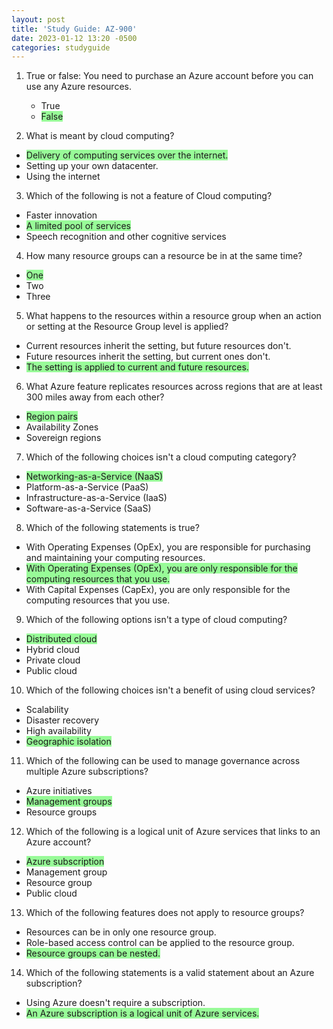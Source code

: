 ```yaml
---
layout: post
title: 'Study Guide: AZ-900'
date: 2023-01-12 13:20 -0500
categories: studyguide
---
```


1. True or false: You need to purchase an Azure account before you can use any Azure resources.
    * True
    * <span style="background-color:PaleGreen">False</span>

2.  What is meant by cloud computing?
  * <span style="background-color:PaleGreen"> Delivery of computing services over the internet.</span>
  * Setting up your own datacenter.
  * Using the internet

3. Which of the following is not a feature of Cloud computing?
  * Faster innovation
  * <span style="background-color:PaleGreen">A limited pool of services</span>
  * Speech recognition and other cognitive services

4. How many resource groups can a resource be in at the same time?
  * <span style="background-color:PaleGreen">One</span>
  * Two
  * Three

5. What happens to the resources within a resource group when an action or setting at the Resource Group level is applied?
  * Current resources inherit the setting, but future resources don't.
  * Future resources inherit the setting, but current ones don't.
  * <span style="background-color:PaleGreen">The setting is applied to current and future resources.</span>

6. What Azure feature replicates resources across regions that are at least 300 miles away from each other?
  * <span style="background-color:PaleGreen">Region pairs</span>
  * Availability Zones
  * Sovereign regions

7. Which of the following choices isn't a cloud computing category?
  * <span style="background-color:PaleGreen">Networking-as-a-Service (NaaS)</span>
  * Platform-as-a-Service (PaaS)
  * Infrastructure-as-a-Service (IaaS)
  * Software-as-a-Service (SaaS)

8. Which of the following statements is true?
  * With Operating Expenses (OpEx), you are responsible for purchasing and maintaining your computing resources.
  * <span style="background-color:PaleGreen">With Operating Expenses (OpEx), you are only responsible for the computing resources that you use.</span>
  * With Capital Expenses (CapEx), you are only responsible for the computing resources that you use.

9. Which of the following options isn't a type of cloud computing?
  * <span style="background-color:PaleGreen">Distributed cloud </span>
  * Hybrid cloud
  * Private cloud
  * Public cloud

10. Which of the following choices isn't a benefit of using cloud services?
  * Scalability
  * Disaster recovery
  * High availability
  * <span style="background-color:PaleGreen">Geographic isolation </span>

11. Which of the following can be used to manage governance across multiple Azure subscriptions?
  * Azure initiatives
  * <span style="background-color:PaleGreen">Management groups</span>
  * Resource groups

12. Which of the following is a logical unit of Azure services that links to an Azure account?
  * <span style="background-color:PaleGreen">Azure subscription</span>
  * Management group
  * Resource group
  * Public cloud

13. Which of the following features does not apply to resource groups?
  * Resources can be in only one resource group.
  * Role-based access control can be applied to the resource group.
  * <span style="background-color:PaleGreen">Resource groups can be nested.</span>

14. Which of the following statements is a valid statement about an Azure subscription?
  * Using Azure doesn't require a subscription.
  * <span style="background-color:PaleGreen">An Azure subscription is a logical unit of Azure services.</span>